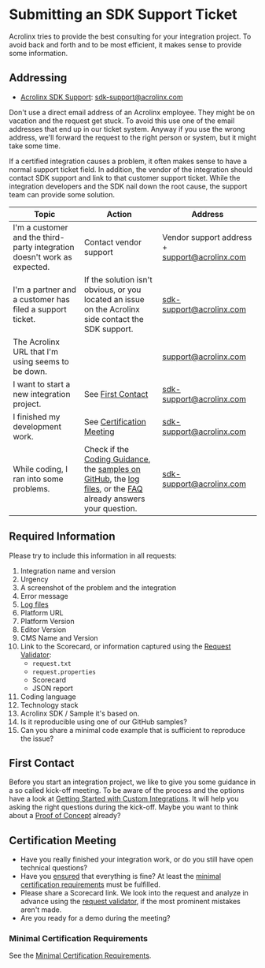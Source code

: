 # Submitting an SDK Support Ticket

Acrolinx tries to provide the best consulting for your integration project.
To avoid back and forth and to be most efficient, it makes sense to provide some information.

## Addressing

* [Acrolinx SDK Support](sdk-support@acrolinx.com): sdk-support@acrolinx.com

Don't use a direct email address of an Acrolinx employee.
They might be on vacation and the request get stuck.
To avoid this use one of the email addresses that end up in our ticket system.
Anyway if you use the wrong address, we'll forward the request to the right person or system, but it might take some time.

If a certified integration causes a problem, it often makes sense to have a normal support ticket field.
In addition, the vendor of the integration should contact SDK support and link to that customer support ticket.
While the integration developers and the SDK nail down the root cause, the support team can provide some solution.

| Topic                                                                    | Action                                                                                                                                                                                                                                                                                                                                                                        | Address                                       |
| ------------------------------------------------------------------------ | ----------------------------------------------------------------------------------------------------------------------------------------------------------------------------------------------------------------------------------------------------------------------------------------------------------------------------------------------------------------------------- | --------------------------------------------- |
| I'm a customer and the third-party integration doesn't work as expected. | Contact vendor support                                                                                                                                                                                                                                                                                                                                                        | Vendor support address + support@acrolinx.com |
| I'm a partner and a customer has filed a support ticket.                 | If the solution isn't obvious, or you located an issue on the Acrolinx side contact the SDK support.                                                                                                                                                                                                                                                                          | sdk-support@acrolinx.com                      |
| The Acrolinx URL that I'm using seems to be down.                        |                                                                                                                                                                                                                                                                                                                                                                               | support@acrolinx.com                          |
| I want to start a new integration project.                               | See [First Contact](#first-contact)                                                                                                                                                                                                                                                                                                                                           | sdk-support@acrolinx.com                      |
| I finished my development work.                                          | See [Certification Meeting](#certification-meeting)                                                                                                                                                                                                                                                                                                                           | sdk-support@acrolinx.com                      |
| While coding, I ran into some problems.                                  | Check if the [Coding Guidance](../README.md), the [samples on GitHub](https://github.com/acrolinx?q=demo), the [log files](https://github.com/acrolinx/acrolinx-coding-guidance/blob/master/topics/logging.md#path-and-filename), or the [FAQ](https://support.acrolinx.com/hc/en-us/sections/201158052-Integrations-FAQs-and-Troubleshooting) already answers your question. | sdk-support@acrolinx.com                      |

## Required Information

Please try to include this information in all requests:

1. Integration name and version
2. Urgency
3. A screenshot of the problem and the integration
4. Error message
5. [Log files](https://github.com/acrolinx/acrolinx-coding-guidance/blob/master/topics/logging.md#path-and-filename)
6. Platform URL
7. Platform Version
8. Editor Version
9. CMS Name and Version
10. Link to the Scorecard, or information captured using the [Request Validator](https://docs.acrolinx.com/kb/en/how-to-use-the-request-validator-13730818.html):
    + `request.txt`
    + `request.properties`
    + Scorecard
    + JSON report
11. Coding language
12. Technology stack
13. Acrolinx SDK / Sample it's based on.
14. Is it reproducible using one of our GitHub samples?
15. Can you share a minimal code example that is sufficient to reproduce the issue?

## First Contact

Before you start an integration project, we like to give you some guidance in a so called kick-off meeting.
To be aware of the process and the options have a look at
[Getting Started with Custom Integrations](https://docs.acrolinx.com/customintegrations).
It will help you asking the right questions during the kick-off.
Maybe you want to think about a [Proof of Concept](poc.md) already?

## Certification Meeting

* Have you really finished your integration work, or do you still have open technical questions?
* Have you [ensured](checklist.md) that everything is fine?
  At least the [minimal certification requirements](minimal-requirements.md) must be fulfilled.
* Please share a Scorecard link. We look into the request and analyze in advance using the
  [request validator](https://docs.acrolinx.com/kb/en/how-to-use-the-request-validator-13730818.html),
  if the most prominent mistakes aren't made.
* Are you ready for a demo during the meeting?

### Minimal Certification Requirements

See the [Minimal Certification Requirements](minimal-requirements.md).
